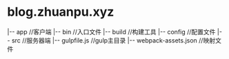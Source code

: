 # blog.zhuanpu.xyz
|-- app                     //客户端
|-- bin                     //入口文件
|-- build                   //构建工具
|-- config                  //配置文件
|-- src                     //服务器端
|-- gulpfile.js             //gulp主目录
|-- webpack-assets.json     //映射文件